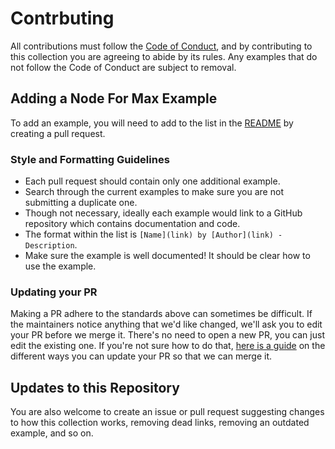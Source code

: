# Contrbuting

All contributions must follow the [Code of Conduct](https://github.com/Cycling74/n4m-community/blob/master/CODE_OF_CONDUCT.md), and by contributing to this collection you are agreeing to abide by its rules. Any examples that do not follow the Code of Conduct are subject to removal.

## Adding a Node For Max Example

To add an example, you will need to add to the list in the [README](https://github.com/Cycling74/n4m-community/blob/master/README.md) by creating a pull request. 

### Style and Formatting Guidelines
- Each pull request should contain only one additional example.
- Search through the current examples to make sure you are not submitting a duplicate one.
- Though not necessary, ideally each example would link to a GitHub repository which contains documentation and code. 
- The format within the list is `[Name](link) by [Author](link) - Description`.
- Make sure the example is well documented! It should be clear how to use the example. 

### Updating your PR

Making a PR adhere to the standards above can sometimes be difficult. If the maintainers notice anything that we'd like changed, we'll ask you to edit your PR before we merge it. There's no need to open a new PR, you can just edit the existing one. If you're not sure how to do that, [here is a guide](https://github.com/RichardLitt/docs/blob/master/amending-a-commit-guide.md) on the different ways you can update your PR so that we can merge it.

## Updates to this Repository

You are also welcome to create an issue or pull request suggesting changes to how this collection works, removing dead links, removing an outdated example, and so on. 

